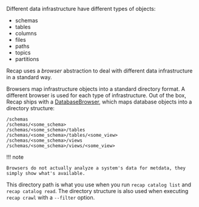 Different data infrastructure have different types of objects:

* schemas
* tables
* columns
* files
* paths
* topics
* partitions

Recap uses a _browser_ abstraction to deal with different data infrastructure in a standard way.

Browsers map infrastructure objects into a standard directory format. A different browser is used for each type of infrastructure. Out of the box, Recap ships with a [DatabaseBrowser](https://github.com/recap-cloud/recap/blob/main/recap/browsers/db.py), which maps database objects into a directory structure:

```
/schemas
/schemas/<some_schema>
/schemas/<some_schema>/tables
/schemas/<some_schema>/tables/<some_view>
/schemas/<some_schema>/views
/schemas/<some_schema>/views/<some_view>
```

!!! note

    Browsers do not actually analyze a system's data for metdata, they simply show what's available.

This directory path is what you use when you run `recap catalog list` and `recap catalog read`. The directory structure is also used when executing `recap crawl` with a `--filter` option.
